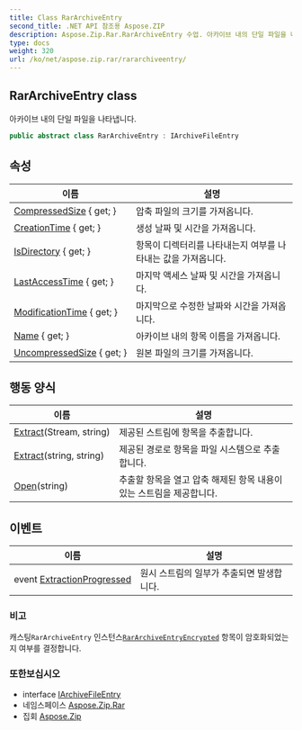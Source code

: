 ```yaml
---
title: Class RarArchiveEntry
second_title: .NET API 참조용 Aspose.ZIP
description: Aspose.Zip.Rar.RarArchiveEntry 수업. 아카이브 내의 단일 파일을 나타냅니다.
type: docs
weight: 320
url: /ko/net/aspose.zip.rar/rararchiveentry/
---
```

## RarArchiveEntry class

아카이브 내의 단일 파일을 나타냅니다.

```csharp
public abstract class RarArchiveEntry : IArchiveFileEntry
```

## 속성

| 이름 | 설명 |
| --- | --- |
| [CompressedSize](../../aspose.zip.rar/rararchiveentry/compressedsize/) { get; } | 압축 파일의 크기를 가져옵니다. |
| [CreationTime](../../aspose.zip.rar/rararchiveentry/creationtime/) { get; } | 생성 날짜 및 시간을 가져옵니다. |
| [IsDirectory](../../aspose.zip.rar/rararchiveentry/isdirectory/) { get; } | 항목이 디렉터리를 나타내는지 여부를 나타내는 값을 가져옵니다. |
| [LastAccessTime](../../aspose.zip.rar/rararchiveentry/lastaccesstime/) { get; } | 마지막 액세스 날짜 및 시간을 가져옵니다. |
| [ModificationTime](../../aspose.zip.rar/rararchiveentry/modificationtime/) { get; } | 마지막으로 수정한 날짜와 시간을 가져옵니다. |
| [Name](../../aspose.zip.rar/rararchiveentry/name/) { get; } | 아카이브 내의 항목 이름을 가져옵니다. |
| [UncompressedSize](../../aspose.zip.rar/rararchiveentry/uncompressedsize/) { get; } | 원본 파일의 크기를 가져옵니다. |

## 행동 양식

| 이름 | 설명 |
| --- | --- |
| [Extract](../../aspose.zip.rar/rararchiveentry/extract/#extract_1)(Stream, string) | 제공된 스트림에 항목을 추출합니다. |
| [Extract](../../aspose.zip.rar/rararchiveentry/extract/#extract)(string, string) | 제공된 경로로 항목을 파일 시스템으로 추출합니다. |
| [Open](../../aspose.zip.rar/rararchiveentry/open/)(string) | 추출할 항목을 열고 압축 해제된 항목 내용이 있는 스트림을 제공합니다. |

## 이벤트

| 이름 | 설명 |
| --- | --- |
| event [ExtractionProgressed](../../aspose.zip.rar/rararchiveentry/extractionprogressed/) | 원시 스트림의 일부가 추출되면 발생합니다. |

### 비고

캐스팅`RarArchiveEntry` 인스턴스[`RarArchiveEntryEncrypted`](../rararchiveentryencrypted/) 항목이 암호화되었는지 여부를 결정합니다.

### 또한보십시오

* interface [IArchiveFileEntry](../../aspose.zip/iarchivefileentry/)
* 네임스페이스 [Aspose.Zip.Rar](../../aspose.zip.rar/)
* 집회 [Aspose.Zip](../../)


